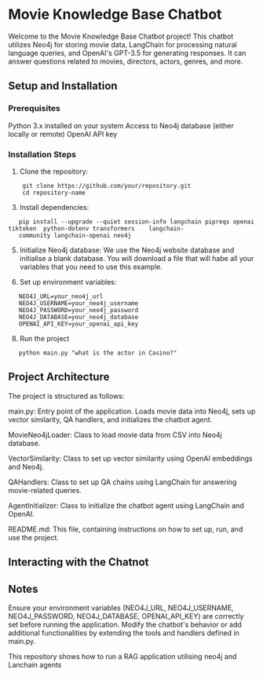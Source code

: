 # Movie Knowledge Base Chatbot
Welcome to the Movie Knowledge Base Chatbot project! This chatbot utilizes Neo4j for storing movie data, LangChain for processing natural language queries, and OpenAI's GPT-3.5 for generating responses. It can answer questions related to movies, directors, actors, genres, and more.

## Setup and Installation
### Prerequisites
Python 3.x installed on your system
Access to Neo4j database (either locally or remote)
OpenAI API key
### Installation Steps

1. Clone the repository:

```
    git clone https://github.com/your/repository.git
    cd repository-name
```

3. Install dependencies:
```
   pip install --upgrade --quiet session-info langchain pipreqs openai  tiktoken  python-dotenv transformers    langchain- 
   community langchain-openai neo4j
```

5. Initialize Neo4j database:
   We use the Neo4j website database and initialise a blank database. You will download a file that will habe all your variables that you need to use this example.

6. Set up environment variables:
```
   NEO4J_URL=your_neo4j_url
   NEO4J_USERNAME=your_neo4j_username
   NEO4J_PASSWORD=your_neo4j_password
   NEO4J_DATABASE=your_neo4j_database
   OPENAI_API_KEY=your_openai_api_key

```

8. Run the project
```
   python main.py "what is the actor in Casino?"
```

## Project Architecture 


The project is structured as follows:

main.py: Entry point of the application. Loads movie data into Neo4j, sets up vector similarity, QA handlers, and initializes the chatbot agent.

MovieNeo4jLoader: Class to load movie data from CSV into Neo4j database.

VectorSimilarity: Class to set up vector similarity using OpenAI embeddings and Neo4j.

QAHandlers: Class to set up QA chains using LangChain for answering movie-related queries.

AgentInitializer: Class to initialize the chatbot agent using LangChain and OpenAI.

README.md: This file, containing instructions on how to set up, run, and use the project.

## Interacting with the Chatnot 


## Notes 

Ensure your environment variables (NEO4J_URL, NEO4J_USERNAME, NEO4J_PASSWORD, NEO4J_DATABASE, OPENAI_API_KEY) are correctly set before running the application.
Modify the chatbot's behavior or add additional functionalities by extending the tools and handlers defined in main.py.


   
This repository shows how to run a RAG application utilising neo4j and Lanchain agents


